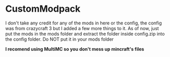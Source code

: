# CustomModpack
I don't take any credit for any of the mods in here or the config, the config was from crazycraft 3 but I added a few more things to it. As of
now, just put the mods in the mods folder and extract the folder inside config.zip into the config folder. Do NOT put it in your mods folder

  **I recomend using MultiMC so you don't mess up mincraft's files**
